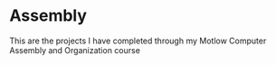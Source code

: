 # Assembly
This are the projects I have completed through my Motlow Computer Assembly and Organization course

